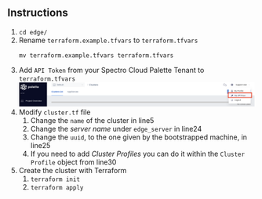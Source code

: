 ## Instructions
1. `cd edge/`
2. Rename `terraform.example.tfvars` to `terraform.tfvars`
    ```
    mv terraform.example.tfvars terraform.tfvars
    ```
4. Add `API Token` from your Spectro Cloud Palette Tenant to `terraform.tfvars`
    [![Palette API Token](./docs/img/palette-api-token.png)](./docs/img/palette-api-token.png)
5. Modify `cluster.tf` file
   1. Change the `name` of the cluster in line5
   2. Change the _server name_ under `edge_server` in line24
   3. Change the `uuid`, to the one given by the bootstrapped machine, in line25
   4. If you need to add _Cluster Profiles_ you can do it within the `Cluster Profile` object from line30
6. Create the cluster with Terraform
   1. `terraform init`
   2. `terraform apply`